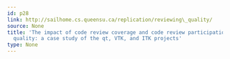 ```yaml
---
id: p28
link: http://sailhome.cs.queensu.ca/replication/reviewing\_quality/
source: None
title: 'The impact of code review coverage and code review participation on software
  quality: a case study of the qt, VTK, and ITK projects'
type: None
---
```

